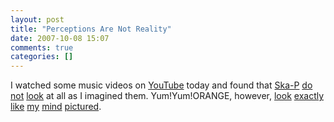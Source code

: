 ```yaml
---
layout: post
title: "Perceptions Are Not Reality"
date: 2007-10-08 15:07
comments: true
categories: []
---
```

I watched some music videos on [YouTube](http://en.wikipedia.org/wiki/YouTube) today and found that [Ska-P](http://en.wikipedia.org/wiki/Ska-P) [do](http://youtube.com/watch?v=Q-Iv7JqlTjw) [not](http://youtube.com/watch?v=cZhl8HU2WQI) [look](http://youtube.com/watch?v=o8EZXKp9gWg) at all as I imagined them.  Yum!Yum!ORANGE, however, [look](http://youtube.com/watch?v=0HJTa_ZPiw0) [exactly](http://youtube.com/watch?v=pSJdx95F_3U) [like](http://youtube.com/watch?v=92-w7P2aicM) [my](http://youtube.com/watch?v=M2uVcKZB3RM) [mind](http://youtube.com/watch?v=-pRyO2Ywx_M) [pictured](http://youtube.com/watch?v=YCJuqLO_a4g).
